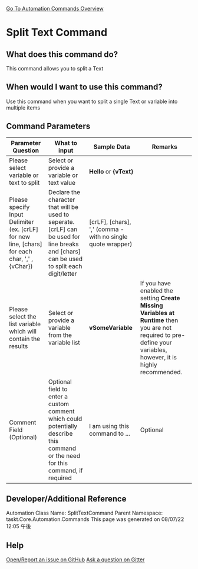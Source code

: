 <!--TITLE: Split Text Command -->
<!-- SUBTITLE: a command in the Text Commands group. -->
[Go To Automation Commands Overview](/automation-commands.md)


# Split Text Command


## What does this command do?
This command allows you to split a Text


## When would I want to use this command?
Use this command when you want to split a single Text or variable into multiple items


## Command Parameters
| Parameter Question   	| What to input  	|  Sample Data 	| Remarks  	|
| ---                    | ---               | ---           | ---       |
|Please select variable or text to split|Select or provide a variable or text value|**Hello** or **{vText}**||
|Please specify Input Delimiter (ex. [crLF] for new line, [chars] for each char, ',' , {vChar})|Declare the character that will be used to seperate. [crLF] can be used for line breaks and [chars] can be used to split each digit/letter|[crLF], [chars], ',' (comma - with no single quote wrapper)||
|Please select the list variable which will contain the results|Select or provide a variable from the variable list|**vSomeVariable**|If you have enabled the setting **Create Missing Variables at Runtime** then you are not required to pre-define your variables, however, it is highly recommended.|
|Comment Field (Optional)|Optional field to enter a custom comment which could potentially describe this command or the need for this command, if required|I am using this command to ...|Optional|










## Developer/Additional Reference
Automation Class Name: SplitTextCommand
Parent Namespace: taskt.Core.Automation.Commands
This page was generated on 08/07/22 12:05 午後


## Help
[Open/Report an issue on GitHub](https://github.com/saucepleez/taskt/issues/new)
[Ask a question on Gitter](https://gitter.im/taskt-rpa/Lobby)
